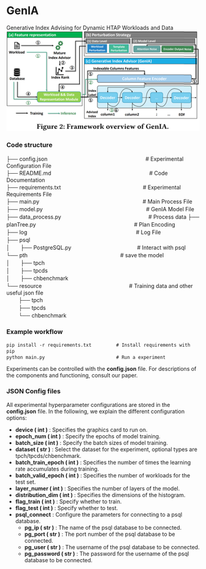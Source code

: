 # GenIA
Generative Index Advising for Dynamic HTAP Workloads and Data
![Framework overview of GenIA](./structure.png)

### Code structure
├── config.json　　　　　　　　　　　　　　　　　　 # Experimental Configuration File  
├── README.md　　　　　　　　　　　　　　　　　　   # Code Documentation  
├── requirements.txt　　　　　　　　　　　　　　　  # Experimental Requirements File  
├── main.py　　　　　　　　　　　　　　　　　　　   # Main Process File  
├── model.py　　　　　　　　　　　　　　　　　　　  # GenIA Model File  
├── data_process.py　　　　　　　　　　　　　　　　 # Process data
├── planTree.py　　　　　　　　　　　　　　　　　　 # Plan Encoding  
├── log　　　　　　　　　　　　　　　　　　　　     # Log File  
├── psql　　　　　　　　　　　　　　　　　　　　      
│　　├── PostgreSQL.py　　　　　　　　　　　　     # Interact with psql  
└── pth　　　　　　　　　　　　　　　　　					     # save the model               
│　　├── tpch                     
│　　├── tpcds                      
│　　├── chbenchmark                      
└── resource　　　　　　　　　　　　　　　　			    # Training data and other useful json file             
　　 ├── tpch              
　　 ├── tpcds                  
　　 └── chbenchmark 
 
### Example workflow

```
pip install -r requirements.txt         # Install requirements with pip
python main.py					        # Run a experiment
```

Experiments can be controlled with the **config.json** file. For descriptions of the components and functioning, consult our paper.



### JSON Config files

All experimental hyperparameter configurations are stored in the **config.json** file. In the following, we explain the different configuration options:

* **device ( int )** : Specifies the graphics card to run on.
* **epoch_num ( int )** : Specify the epochs of model training.
* **batch_size ( int )** : Specify the batch sizes of model training.
* **dataset ( str )** : Select the dataset for the experiment, optional types are tpch/tpcds/chbenchmark.
* **batch_train_epoch ( int )** : Specifies the number of times the learning rate accumulates during training.
* **batch_valid_epoch ( int )** : Specifies the number of workloads for the test set.
* **layer_numer ( int )** : Specifies the number of layers of the model.
* **distribution_dim ( int )** : Specifies the dimensions of the histogram.
* **flag_train ( int )** : Specify whether to train.
* **flag_test ( int )** : Specify whether to test.
* **psql_connect** : Configure the parameters for connecting to a psql database.
  * **pg_ip ( str )** : The name of the psql database to be connected.
  * **pg_port ( str )** : The port number of the psql database to be connected.
  * **pg_user ( str )** : The username of the psql database to be connected.
  * **pg_password ( str )** : The password for the username of the psql database to be connected.
